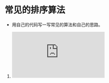 # 常见的排序算法
* 用自己的代码写一写常见的算法和自己的思路。
1. ![快速排序](https://github.com/KangXueLiang/sort-algorithms/blob/master/heap%20sort.md)
